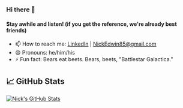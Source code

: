 ### Hi there 👋
#### Stay awhile and listen! (if you get the reference, we're already best friends)
- 📫 How to reach me: [LinkedIn](https://www.linkedin.com/in/nicholas-edwin) | NickEdwin85@gmail.com  
- 😄 Pronouns: he/him/his
- ⚡ Fun fact: Bears eat beets. Bears, beets, "Battlestar Galactica."

## &#x1f4c8; GitHub Stats 
<a href="https://github.com/nickedwin/nickedwin">
  <img align="center" src="https://github-readme-stats-nickedwin.vercel.app//api?username=NickEdwin&show_icons=true&line_height=27&count_private=true&title_color=ffffff&text_color=c9cacc&icon_color=2bbc8a&bg_color=1d1f21" alt="Nick's GitHub Stats" />
</a>
